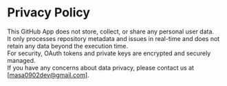 # Privacy Policy

This GitHub App does not store, collect, or share any personal user data.  
It only processes repository metadata and issues in real-time and does not retain any data beyond the execution time.  
For security, OAuth tokens and private keys are encrypted and securely managed.  
If you have any concerns about data privacy, please contact us at [masa0902dev@gmail.com].
